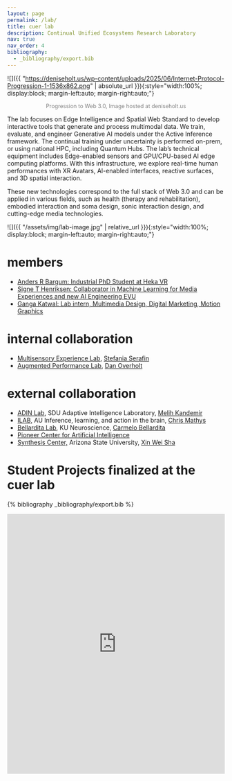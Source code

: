 ```yaml
---
layout: page
permalink: /lab/
title: cuer lab
description: Continual Unified Ecosystems Research Laboratory
nav: true
nav_order: 4
bibliography:
  - _bibliography/export.bib
---
```


![]({{ "https://deniseholt.us/wp-content/uploads/2025/06/Internet-Protocol-Progression-1-1536x862.png" | absolute_url }}){:style="width:100%; display:block; margin-left:auto; margin-right:auto;"}

<p style="text-align:center; font-size:0.9em; color:gray;">Progression to Web 3.0, Image hosted at deniseholt.us</p>

The lab focuses on Edge Intelligence and Spatial Web Standard to develop interactive tools that generate and process multimodal data. We train, evaluate, and engineer Generative AI models under the Active Inference framework. The continual training under uncertainty is performed on-prem, or using national HPC, including Quantum Hubs. The lab’s technical equipment includes Edge-enabled sensors and GPU/CPU-based AI edge computing platforms. With this infrastructure, we explore real-time human performances with XR Avatars, AI-enabled interfaces, reactive surfaces, and 3D spatial interaction. 

These new technologies correspond to the full stack of Web 3.0 and can be applied in various fields, such as health (therapy and rehabilitation), embodied interaction and soma design, sonic interaction design, and cutting-edge media technologies.

![]({{ "/assets/img/lab-image.jpg" | relative_url }}){:style="width:100%; display:block; margin-left:auto; margin-right:auto;"}

# members

- [Anders R Bargum: Industrial PhD Student at Heka VR](https://www.linkedin.com/in/anders-bargum-b887a81a7/)
- [Signe T Henriksen: Collaborator in Machine Learning for Media Experiences and new AI Engineering EVU](https://www.linkedin.com/in/signe-toftgaard-henriksen/)
- [Ganga Katwal: Lab intern, Multimedia Design, Digital Marketing, Motion Graphics](https://www.linkedin.com/in/ganga-katwal-1a0197206/ "Intern")

# internal collaboration

* [Multisensory Experience Lab](https://melcph.create.aau.dk "MEL"), [Stefania Serafin](https://vbn.aau.dk/en/persons/107881)
* [Augmented Performance Lab](https://apl.create.aau.dk/ "APL"), [Dan Overholt](https://vbn.aau.dk/en/persons/dano)

# external collaboration

* [ADIN Lab](https://adinlab.github.io), SDU Adaptive Intelligence Laboratory, [Melih Kandemir](https://melihkandemir.github.io)
* [ILAB,](https://chrismathys.com) AU Inference, learning, and action in the brain, [Chris Mathys](https://www.au.dk/en/chmathys@cas.au.dk)
* [Bellardita Lab](https://in.ku.dk/research/bellardita-lab/), KU Neuroscience, [Carmelo Bellardita](https://in.ku.dk/research/bellardita-lab/?pure=en/persons/602173)
* [Pioneer Center for Artificial Intelligence ](https://www.aicentre.dk)
* [Synthesis Center,](http://synthesis.ame.asu.edu) Arizona State University, [Xin Wei Sha](https://search.asu.edu/profile/2202759)

# Student Projects finalized at the cuer lab

{% bibliography _bibliography/export.bib %}

<iframe src="https://aaudk-my.sharepoint.com/personal/cer_create_aau_dk/_layouts/15/Doc.aspx?sourcedoc={9abebb4e-734b-4d6e-a94c-c395191f8c05}&action=embedview" style="width: 100%; height: 600px; border: none;"
  frameborder="0">
  This is an embedded Microsoft Office document, powered by Office.</iframe>
